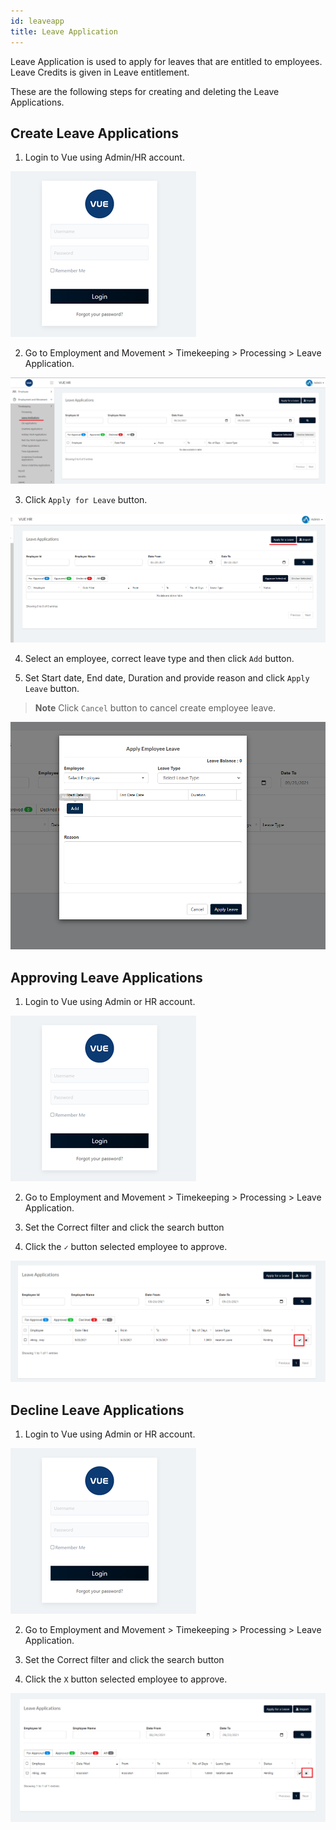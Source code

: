 ```yaml
---
id: leaveapp
title: Leave Application
---
```

Leave Application is used to apply for leaves that are entitled to employees. Leave Credits is given in Leave entitlement.

These are the following steps for creating and deleting the Leave Applications.

## Create Leave Applications 

1. Login to Vue using  Admin/HR account.
 
 ![alt-text](assets/23.png)

2. Go to Employment and Movement > Timekeeping > Processing > Leave Application.

![alt-text](assets/leaveApp/1.png)  

3. Click `Apply for Leave` button.

![alt-text](assets/leaveApp/2.png)  

4. Select an employee, correct leave type and then click `Add` button.

5. Set Start date, End date, Duration and provide reason and click `Apply Leave` button.

> **Note** Click `Cancel` button to cancel create employee leave.

![alt-text](assets/leaveApp/3.png)  


## Approving Leave Applications 


1. Login to Vue using Admin or HR account. 

![alt-text](assets/Picture2.png)

2. Go to Employment and Movement > Timekeeping > Processing > Leave Application.

3. Set the Correct filter and click the search button

4. Click the `✓` button selected employee to approve.

![alt-text](assets/leaveApp/4.png) 


 ## Decline Leave Applications 
 
 1. Login to Vue using Admin or HR account. 

![alt-text](assets/Picture2.png)

2. Go to Employment and Movement > Timekeeping > Processing > Leave Application.

3. Set the Correct filter and click the search button

4. Click the `X` button selected employee to approve.

![alt-text](assets/leaveApp/5.png) 
